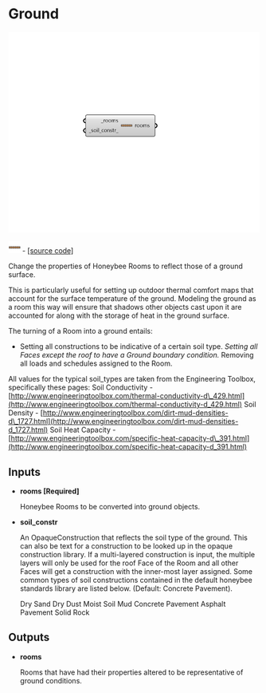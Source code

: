 # Ground

![](../../.gitbook/assets/Ground.png)

![](../../.gitbook/assets/Ground%20%281%29.png) - [\[source code\]](https://github.com/ladybug-tools/honeybee-grasshopper-energy/blob/master/honeybee_grasshopper_energy/src//HB%20Ground.py)

Change the properties of Honeybee Rooms to reflect those of a ground surface.

This is particularly useful for setting up outdoor thermal comfort maps that account for the surface temperature of the ground. Modeling the ground as a room this way will ensure that shadows other objects cast upon it are accounted for along with the storage of heat in the ground surface.

The turning of a Room into a ground entails:

* Setting all constructions to be indicative of a certain soil type.  _Setting all Faces except the roof to have a Ground boundary condition._  Removing all loads and schedules assigned to the Room. 

All values for the typical soil\_types are taken from the Engineering Toolbox, specifically these pages: Soil Conductivity - [http://www.engineeringtoolbox.com/thermal-conductivity-d\_429.html](http://www.engineeringtoolbox.com/thermal-conductivity-d_429.html) Soil Density - [http://www.engineeringtoolbox.com/dirt-mud-densities-d\_1727.html](http://www.engineeringtoolbox.com/dirt-mud-densities-d_1727.html) Soil Heat Capacity - [http://www.engineeringtoolbox.com/specific-heat-capacity-d\_391.html](http://www.engineeringtoolbox.com/specific-heat-capacity-d_391.html)

## Inputs

* **rooms \[Required\]**

  Honeybee Rooms to be converted into ground objects. 

* **soil\_constr**

  An OpaqueConstruction that reflects the soil type of the ground. This can also be text for a construction to be looked up in the opaque construction library. If a multi-layered construction is input, the multiple layers will only be used for the roof Face of the Room and all other Faces will get a construction with the inner-most layer assigned. Some common types of soil constructions contained in the default honeybee standards library are listed below. \(Default: Concrete Pavement\). 

  Dry Sand Dry Dust Moist Soil Mud Concrete Pavement Asphalt Pavement Solid Rock 

## Outputs

* **rooms**

  Rooms that have had their properties altered to be representative of ground conditions. 


